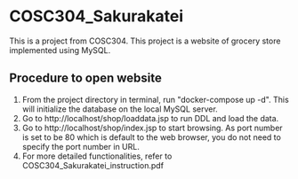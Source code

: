 # COSC304_Sakurakatei
This is a project from COSC304. This project is a website of grocery store implemented using MySQL.  

## Procedure to open website
1. From the project directory in terminal, run "docker-compose up -d". This will initialize the database on the local MySQL server. 
2. Go to http://localhost/shop/loaddata.jsp to run DDL and load the data. 
3. Go to http://localhost/shop/index.jsp to start browsing. As port number is set to be 80 which is default to the web browser, you do not need to specify the port number in URL. 
4. For more detailed functionalities, refer to COSC304_Sakurakatei_instruction.pdf
